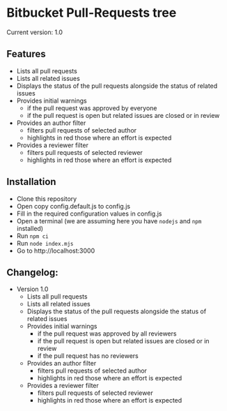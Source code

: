 # Bitbucket Pull-Requests tree

Current version: 1.0

## Features
* Lists all pull requests
* Lists all related issues
* Displays the status of the pull requests alongside the status of related issues
* Provides initial warnings
    * if the pull request was approved by everyone
    * if the pull request is open but related issues are closed or in review
* Provides an author filter
    * filters pull requests of selected author
    * highlights in red those where an effort is expected
* Provides a reviewer filter
    * filters pull requests of selected reviewer
    * highlights in red those where an effort is expected


## Installation
* Clone this repository
* Open copy config.default.js to config.js
* Fill in the required configuration values in config.js
* Open a terminal (we are assuming here you have `nodejs` and `npm` installed)
* Run `npm ci`
* Run `node index.mjs`
* Go to http://localhost:3000

## Changelog:
* Version 1.0
  * Lists all pull requests
  * Lists all related issues
  * Displays the status of the pull requests alongside the status of related issues
  * Provides initial warnings
      * if the pull request was approved by all reviewers
      * if the pull request is open but related issues are closed or in review
      * if the pull request has no reviewers
  * Provides an author filter
      * filters pull requests of selected author
      * highlights in red those where an effort is expected
  * Provides a reviewer filter
      * filters pull requests of selected reviewer
      * highlights in red those where an effort is expected

